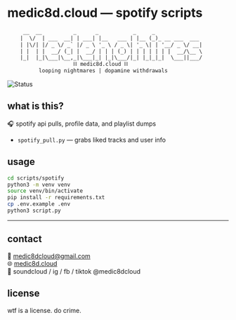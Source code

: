 # medic8d.cloud — spotify scripts
```txt
     __  __          _      _           _     _               
    |  \/  | ___  __| | ___| |__   ___ | |__ (_)_ __ ___  ___
    | |\/| |/ _ \/ _` |/ _ \ '_ \ / _ \| '_ \| | '__/ _ \/ __|
    | |  | |  __/ (_| |  __/ | | | (_) | | | | | | |  __/\__ \
    |_|  |_|\___|\__,_|\___|_| |_|\___/|_| |_|_|_|  \___||___/
                     ⛓ medic8d.cloud ⛓
          looping nightmares | dopamine withdrawals
```

![Status](https://img.shields.io/badge/status-hopelessly%20medicated-91288e?style=flat-square)

## what is this?
🎧 spotify api pulls, profile data, and playlist dumps

- `spotify_pull.py` — grabs liked tracks and user info

## usage

```bash
cd scripts/spotify
python3 -m venv venv
source venv/bin/activate
pip install -r requirements.txt
cp .env.example .env
python3 script.py
```

---

## contact
📩 medic8dcloud@gmail.com  
🌐 [medic8d.cloud](https://medic8d.cloud)  
📀 soundcloud / ig / fb / tiktok @medic8dcloud

## license
wtf is a license. do crime.
